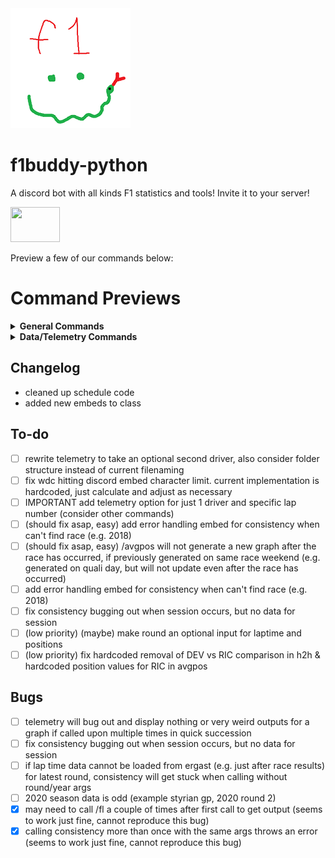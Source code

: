 <img src="/botPics/f1python192.png">

# f1buddy-python

A discord bot with all kinds F1 statistics and tools!
Invite it to your server!

<a href="https://discord.com/api/oauth2/authorize?client_id=1059405703116242995&permissions=2147798016&scope=bot">
    <img src="https://logodownload.org/wp-content/uploads/2017/11/discord-logo-01.png" width="79" height="56">
</a>

Preview a few of our commands below:

# Command Previews
<details><summary><b>General Commands</b></summary>
    
Schedule             |  Standings|  Driver|  
:-------------------------:|:-------------------------:|:-------------------------:
![](/images/schedule.png)  |  ![](/images/wdcwcc.png)|  ![](/images/driver.png)|  

Race Results             |  Quali Results |  FIA Document|  
:-------------------------:|:-------------------------:|:-------------------------:
![](/images/results.png)|    ![](/images/quali.png)|  ![](/images/fiadoc.png)|  

And more!!
</details>

<details><summary><b>Data/Telemetry Commands</b></summary>
    
Telemetry             |  Track Dominance |  Position Changes|  
:-------------------------:|:-------------------------:|:-------------------------:
![](/images/telemetry.png)  |  ![](/images/trackdominance.png)|  ![](/images/positions.png)|  

Qualifying Gap             |  Laptime Consistency |  Laptimes |  
:-------------------------:|:-------------------------:|:-------------------------:
![](/images/qualigap.png)|    ![](/images/consistency.png)|  ![](/images/laptimes.png)|  

And more!!
</details>


## Changelog
- cleaned up schedule code
- added new embeds to class


## To-do
- [ ] rewrite telemetry to take an optional second driver, also consider folder structure instead of current filenaming
- [ ] fix wdc hitting discord embed character limit. current implementation is hardcoded, just calculate and adjust as necessary
- [ ] IMPORTANT add telemetry option for just 1 driver and specific lap number (consider other commands)
- [ ] (should fix asap, easy) add error handling embed for consistency when can't find race (e.g. 2018)
- [ ] (should fix asap, easy) /avgpos will not generate a new graph after the race has occurred, if previously generated on same race weekend (e.g. generated on quali day, but will not update even after the race has occurred) 
- [ ] add error handling embed for consistency when can't find race (e.g. 2018)
- [ ] fix consistency bugging out when session occurs, but no data for session
- [ ] (low priority) (maybe) make round an optional input for laptime and positions
- [ ] (low priority) fix hardcoded removal of DEV vs RIC comparison in h2h & hardcoded position values for RIC in avgpos

## Bugs
- [ ] telemetry will bug out and display nothing or very weird outputs for a graph if called upon multiple times in quick succession
- [ ] fix consistency bugging out when session occurs, but no data for session
- [ ] if lap time data cannot be loaded from ergast (e.g. just after race results) for latest round, consistency will get stuck when calling 
without round/year args
- [ ] 2020 season data is odd (example styrian gp, 2020 round 2)
- [x] may need to call /fl a couple of times after first call to get output (seems to work just fine, cannot reproduce this bug)
- [x] calling consistency more than once with the same args throws an error (seems to work just fine, cannot reproduce this bug)